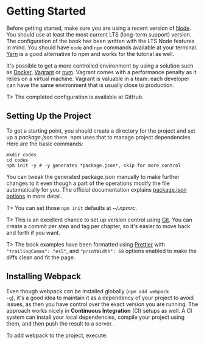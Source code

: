 # Getting Started

Before getting started, make sure you are using a recent version of [Node](https://nodejs.org/en/). You should use at least the most current LTS (long-term support) version. The configuration of the book has been written with the LTS Node features in mind. You should have `node` and `npm` commands available at your terminal. [Yarn](https://yarnpkg.com/en/) is a good alternative to npm and works for the tutorial as well.

It's possible to get a more controlled environment by using a solution such as [Docker](https://www.docker.com/), [Vagrant](https://www.vagrantup.com/) or [nvm](https://github.com/nvm-sh/nvm). Vagrant comes with a performance penalty as it relies on a virtual machine. Vagrant is valuable in a team: each developer can have the same environment that is usually close to production.

T> The completed configuration is available at GitHub.

## Setting Up the Project

To get a starting point, you should create a directory for the project and set up a _package.json_ there. npm uses that to manage project dependencies. Here are the basic commands:

```shell
mkdir codes
cd codes
npm init -y # -y generates *package.json*, skip for more control
```

You can tweak the generated package.json manually to make further changes to it even though a part of the operations modify the file automatically for you. The official documentation explains [package.json options](https://docs.npmjs.com/files/package.json) in more detail.

T> You can set those `npm init` defaults at _~/.npmrc_.

T> This is an excellent chance to set up version control using [Git](https://git-scm.com/). You can create a commit per step and tag per chapter, so it's easier to move back and forth if you want.

T> The book examples have been formatted using [Prettier](https://www.npmjs.com/package/prettier) with <code>"trailingComma": "es5"</code>, and <code>"printWidth": 68</code> options enabled to make the diffs clean and fit the page.

## Installing Webpack

Even though webpack can be installed globally (<code>npm add webpack -g</code>), it's a good idea to maintain it as a dependency of your project to avoid issues, as then you have control over the exact version you are running. The approach works nicely in **Continuous Integration** (CI) setups as well. A CI system can install your local dependencies, compile your project using them, and then push the result to a server.

To add webpack to the project, execute:
